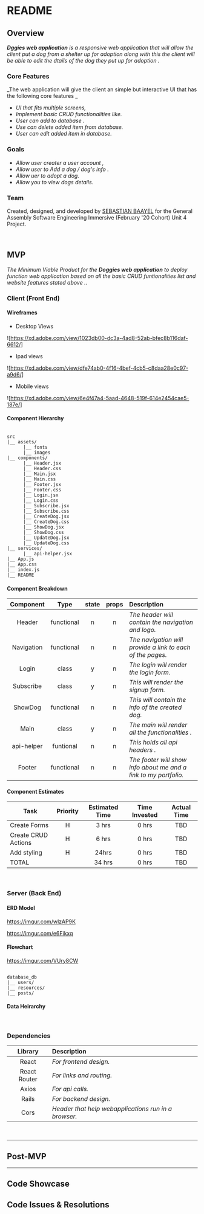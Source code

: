 # README

## Overview

_**Dggies web application** is a responsive web application that will allow the client put a dog from a shelter up for adoption along with this the client will be able to edit the dtails of the dog they put up for adoption ._

### Core Features

_The web application will give the client an simple but interactive UI that has the following core features _

- _UI that fits multiple screens,_
- _Implement basic CRUD functionalities like._
- _User can add to database ._
- _Use can delete added item from database._
- _User can edit added item in database._
### Goals

- _Allow user creater a user account ,_
- _Allow user to Add a dog / dog's info ._
- _Allow uer to adopt a dog._
- _Allow you to view dogs details._


### Team

Created, designed, and developed by [SEBASTIAN BAAYEL](https://github.com/SEBAAYEL) for the General Assembly Software Engineering Immersive (February '20 Cohort) Unit 4 Project.

<br>

## MVP

_The Minimum Viable Product for the **Doggies web application** to deploy function web application based on all the basic CRUD funtionalities list and website features stated above .._

### Client (Front End)

#### Wireframes

- Desktop Views

![https://xd.adobe.com/view/1023db00-dc3a-4ad8-52ab-bfec8b116daf-6612/]

- Ipad views

![https://xd.adobe.com/view/dfe74ab0-4f16-4bef-4cb5-c8daa28e0c97-a9d6/]

- Mobile views

![https://xd.adobe.com/view/6e4f47a4-5aad-4648-519f-614e2454cae5-187e/]



#### Component Hierarchy



``` structure

src
|__ assets/
      |__ fonts
      |__ images
|__ components/
      |__ Header.jsx
      |__ Header.css
      |__ Main.jsx
      |__ Main.css
      |__ Footer.jsx
      |__ Footer.css
      |__ Login.jsx
      |__ Login.css
      |__ Subscribe.jsx
      |__ Subscribe.css
      |__ CreateDog.jsx
      |__ CreateDog.css
      |__ ShowDog.jsx
      |__ ShowDog.css
      |__ UpdateDog.jsx
      |__ UpdateDog.css
|__ services/
      |__ api-helper.jsx
|__ App.js
|__ App.css
|__ index.js
|__ README
```

#### Component Breakdown

|  Component   |    Type    | state | props | Description                                                      |
| :----------: | :--------: | :---: | :---: | :--------------------------------------------------------------- |
|    Header    | functional |   n   |   n   | _The header will contain the navigation and logo._               |
|  Navigation  | functional |   n   |   n   | _The navigation will provide a link to each of the pages._       |
|   Login      |   class    |   y   |   n   | _The login  will render the login form._                         |
|   Subscribe  |   class    |   y   |   n   | _This  will render the signup form._                             |
|    ShowDog   | functional |   n   |   n   | _This  will contain the info of the created dog._                |
|   Main       |   class    |   y   |   n   | _The main will render all the functionalities ._                 |
|   api-helper | funtional  |   n   |   n   | _This holds all api headers ._                                   |
|    Footer    | functional |   n   |   n   | _The footer will show info about me and a link to my portfolio._ |

#### Component Estimates


| Task                | Priority | Estimated Time | Time Invested | Actual Time |
| ------------------- | :------: | :------------: | :-----------: | :---------: |
| Create Forms        |    H     |     3 hrs      |     0 hrs     |    TBD      |
| Create CRUD Actions |    H     |     6 hrs      |     0 hrs     |     TBD     |
| Add styling         |    H     |     24hrs      |     0 hrs     |     TBD     |
| TOTAL               |          |     34 hrs     |     0 hrs     |     TBD     |

<br>

### Server (Back End)

#### ERD Model
https://imgur.com/wlzAP9K

https://imgur.com/e6Fikxq


####  Flowchart
https://imgur.com/VUry8CW

``` structure

database_db
|__ users/
|__ resources/
|__ posts/

```

#### Data Heirarchy



<br>

### Dependencies



|     Library      | Description                                |
| :--------------: | :----------------------------------------- |
|      React       | _For frontend design._ |
|   React Router   | _For links and routing._ |
|     Axios        | _For api calls._ |
|     Rails        | _For backend design._ |
|     Cors         | _Header that help webapplications run in a browser._ |

<br> 

***



## Post-MVP



***

## Code Showcase



## Code Issues & Resolutions
